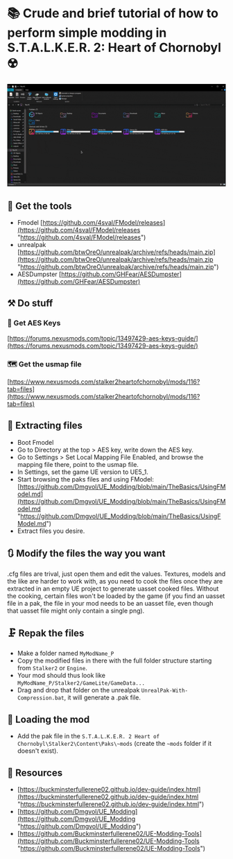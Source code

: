 # 📚 Crude and brief tutorial of how to perform simple modding in S.T.A.L.K.E.R. 2: Heart of Chornobyl ☢️

![The animation shows how to navigate to the Stalker 2 config files](assets/navigate-to-stalker2-configs.gif)

## 🔨 Get the tools

- Fmodel [https://github.com/4sval/FModel/releases](https://github.com/4sval/FModel/releases "https://github.com/4sval/FModel/releases")
- unrealpak [https://github.com/btwOreO/unrealpak/archive/refs/heads/main.zip](https://github.com/btwOreO/unrealpak/archive/refs/heads/main.zip "https://github.com/btwOreO/unrealpak/archive/refs/heads/main.zip")
- AESDumpster [https://github.com/GHFear/AESDumpster](https://github.com/GHFear/AESDumpster)

## ⚒️ Do stuff

### 🔐 Get AES Keys

[https://forums.nexusmods.com/topic/13497429-aes-keys-guide/](https://forums.nexusmods.com/topic/13497429-aes-keys-guide/)


### 🗺️ Get the usmap file

[https://www.nexusmods.com/stalker2heartofchornobyl/mods/116?tab=files](https://www.nexusmods.com/stalker2heartofchornobyl/mods/116?tab=files)

## 📂 Extracting files

- Boot Fmodel
- Go to Directory at the top > AES key, write down the AES key.
- Go to Settings > Set Local Mapping File Enabled, and browse the mapping file there, point to the usmap file.
- In Settings, set the game UE version to UE5_1.
- Start browsing the paks files and using FModel: [https://github.com/Dmgvol/UE_Modding/blob/main/TheBasics/UsingFModel.md](https://github.com/Dmgvol/UE_Modding/blob/main/TheBasics/UsingFModel.md "https://github.com/Dmgvol/UE_Modding/blob/main/TheBasics/UsingFModel.md")
- Extract files you desire.

## 🔃 Modify the files the way you want

.cfg files are trival, just open them and edit the values. Textures, models and the like are harder to work with, as you need to cook the files once they are extracted in an empty UE project to generate uasset cooked files. Without the cooking, certain files won't be loaded by the game (if you find an uasset file in a pak, the file in your mod needs to be an uasset file, even though that uasset file might only contain a single png).

## 🗜️ Repak the files

- Make a folder named `MyModName_P`
- Copy the modified files in there with the full folder structure starting from `Stalker2` or `Engine`.
- Your mod should thus look like `MyModName_P/Stalker2/GameLite/GameData...`
- Drag and drop that folder on the unrealpak `UnrealPak-With-Compression.bat`, it will generate a .pak file.

## 💾 Loading the mod

- Add the pak file in the `S.T.A.L.K.E.R. 2 Heart of Chornobyl\Stalker2\Content\Paks\~mods` (create the `~mods` folder if it doesn't exist).

## 📑 Resources

- [https://buckminsterfullerene02.github.io/dev-guide/index.html](https://buckminsterfullerene02.github.io/dev-guide/index.html "https://buckminsterfullerene02.github.io/dev-guide/index.html") 
- [https://github.com/Dmgvol/UE_Modding](https://github.com/Dmgvol/UE_Modding "https://github.com/Dmgvol/UE_Modding") 
- [https://github.com/Buckminsterfullerene02/UE-Modding-Tools](https://github.com/Buckminsterfullerene02/UE-Modding-Tools "https://github.com/Buckminsterfullerene02/UE-Modding-Tools")
